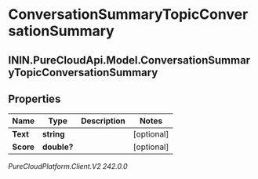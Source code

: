 # ConversationSummaryTopicConversationSummary

## ININ.PureCloudApi.Model.ConversationSummaryTopicConversationSummary

## Properties

|Name | Type | Description | Notes|
|------------ | ------------- | ------------- | -------------|
| **Text** | **string** |  | [optional] |
| **Score** | **double?** |  | [optional] |



_PureCloudPlatform.Client.V2 242.0.0_
